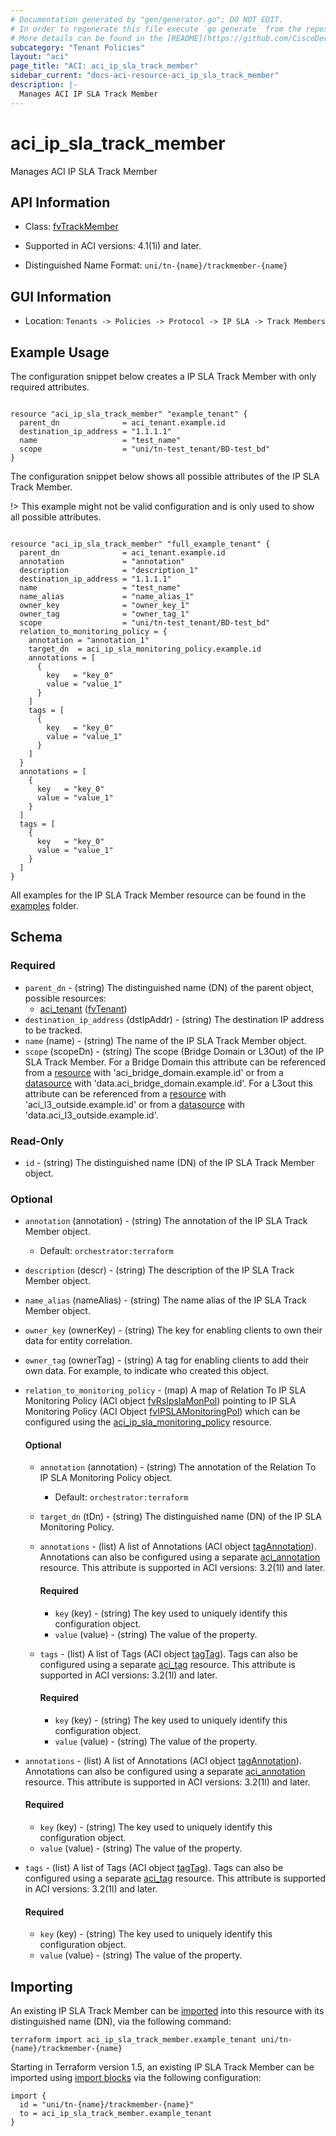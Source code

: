 ```yaml
---
# Documentation generated by "gen/generator.go"; DO NOT EDIT.
# In order to regenerate this file execute `go generate` from the repository root.
# More details can be found in the [README](https://github.com/CiscoDevNet/terraform-provider-aci/blob/master/README.md).
subcategory: "Tenant Policies"
layout: "aci"
page_title: "ACI: aci_ip_sla_track_member"
sidebar_current: "docs-aci-resource-aci_ip_sla_track_member"
description: |-
  Manages ACI IP SLA Track Member
---
```


# aci_ip_sla_track_member #

Manages ACI IP SLA Track Member



## API Information ##

* Class: [fvTrackMember](https://pubhub.devnetcloud.com/media/model-doc-latest/docs/app/index.html#/objects/fvTrackMember/overview)

* Supported in ACI versions: 4.1(1i) and later.

* Distinguished Name Format: `uni/tn-{name}/trackmember-{name}`

## GUI Information ##

* Location: `Tenants -> Policies -> Protocol -> IP SLA -> Track Members`

## Example Usage ##

The configuration snippet below creates a IP SLA Track Member with only required attributes.

```hcl

resource "aci_ip_sla_track_member" "example_tenant" {
  parent_dn              = aci_tenant.example.id
  destination_ip_address = "1.1.1.1"
  name                   = "test_name"
  scope                  = "uni/tn-test_tenant/BD-test_bd"
}

```
The configuration snippet below shows all possible attributes of the IP SLA Track Member.

!> This example might not be valid configuration and is only used to show all possible attributes.

```hcl

resource "aci_ip_sla_track_member" "full_example_tenant" {
  parent_dn              = aci_tenant.example.id
  annotation             = "annotation"
  description            = "description_1"
  destination_ip_address = "1.1.1.1"
  name                   = "test_name"
  name_alias             = "name_alias_1"
  owner_key              = "owner_key_1"
  owner_tag              = "owner_tag_1"
  scope                  = "uni/tn-test_tenant/BD-test_bd"
  relation_to_monitoring_policy = {
    annotation = "annotation_1"
    target_dn  = aci_ip_sla_monitoring_policy.example.id
    annotations = [
      {
        key   = "key_0"
        value = "value_1"
      }
    ]
    tags = [
      {
        key   = "key_0"
        value = "value_1"
      }
    ]
  }
  annotations = [
    {
      key   = "key_0"
      value = "value_1"
    }
  ]
  tags = [
    {
      key   = "key_0"
      value = "value_1"
    }
  ]
}

```

All examples for the IP SLA Track Member resource can be found in the [examples](https://github.com/CiscoDevNet/terraform-provider-aci/tree/master/examples/resources/aci_ip_sla_track_member) folder.

## Schema ##

### Required ###

* `parent_dn` - (string) The distinguished name (DN) of the parent object, possible resources:
  - [aci_tenant](https://registry.terraform.io/providers/CiscoDevNet/aci/latest/docs/resources/tenant) ([fvTenant](https://pubhub.devnetcloud.com/media/model-doc-latest/docs/app/index.html#/objects/fvTenant/overview))
* `destination_ip_address` (dstIpAddr) - (string) The destination IP address to be tracked.
* `name` (name) - (string) The name of the IP SLA Track Member object.
* `scope` (scopeDn) - (string) The scope (Bridge Domain or L3Out) of the IP SLA Track Member. For a Bridge Domain this attribute can be referenced from a [resource](https://registry.terraform.io/providers/CiscoDevNet/aci/latest/docs/resources/bridge_domain) with 'aci_bridge_domain.example.id' or from a [datasource](https://registry.terraform.io/providers/CiscoDevNet/aci/latest/docs/data-sources/bridge_domain) with 'data.aci_bridge_domain.example.id'. For a L3out this attribute can be referenced from a [resource](https://registry.terraform.io/providers/CiscoDevNet/aci/latest/docs/resources/l3_outside) with 'aci_l3_outside.example.id' or from a [datasource](https://registry.terraform.io/providers/CiscoDevNet/aci/latest/docs/data-sources/l3_outside) with 'data.aci_l3_outside.example.id'.

### Read-Only ###

* `id` - (string) The distinguished name (DN) of the IP SLA Track Member object.

### Optional ###

* `annotation` (annotation) - (string) The annotation of the IP SLA Track Member object.
  - Default: `orchestrator:terraform`
* `description` (descr) - (string) The description of the IP SLA Track Member object.
* `name_alias` (nameAlias) - (string) The name alias of the IP SLA Track Member object.
* `owner_key` (ownerKey) - (string) The key for enabling clients to own their data for entity correlation.
* `owner_tag` (ownerTag) - (string) A tag for enabling clients to add their own data. For example, to indicate who created this object.
* `relation_to_monitoring_policy` - (map) A map of Relation To IP SLA Monitoring Policy (ACI object [fvRsIpslaMonPol](https://pubhub.devnetcloud.com/media/model-doc-latest/docs/app/index.html#/objects/fvRsIpslaMonPol/overview)) pointing to IP SLA Monitoring Policy (ACI Object [fvIPSLAMonitoringPol](https://pubhub.devnetcloud.com/media/model-doc-latest/docs/app/index.html#/objects/fvIPSLAMonitoringPol/overview)) which can be configured using the [aci_ip_sla_monitoring_policy](https://registry.terraform.io/providers/CiscoDevNet/aci/latest/docs/resources/ip_sla_monitoring_policy) resource.
  #### Optional ####
    
    * `annotation` (annotation) - (string) The annotation of the Relation To IP SLA Monitoring Policy object.
      - Default: `orchestrator:terraform`
    * `target_dn` (tDn) - (string) The distinguished name (DN) of the IP SLA Monitoring Policy.
    * `annotations` - (list) A list of Annotations (ACI object [tagAnnotation](https://pubhub.devnetcloud.com/media/model-doc-latest/docs/app/index.html#/objects/tagAnnotation/overview)). Annotations can also be configured using a separate [aci_annotation](https://registry.terraform.io/providers/CiscoDevNet/aci/latest/docs/resources/annotation) resource. This attribute is supported in ACI versions: 3.2(1l) and later.
      #### Required ####
  
        * `key` (key) - (string) The key used to uniquely identify this configuration object.
        * `value` (value) - (string) The value of the property.
    * `tags` - (list) A list of Tags (ACI object [tagTag](https://pubhub.devnetcloud.com/media/model-doc-latest/docs/app/index.html#/objects/tagTag/overview)). Tags can also be configured using a separate [aci_tag](https://registry.terraform.io/providers/CiscoDevNet/aci/latest/docs/resources/tag) resource. This attribute is supported in ACI versions: 3.2(1l) and later.
      #### Required ####
  
        * `key` (key) - (string) The key used to uniquely identify this configuration object.
        * `value` (value) - (string) The value of the property.
* `annotations` - (list) A list of Annotations (ACI object [tagAnnotation](https://pubhub.devnetcloud.com/media/model-doc-latest/docs/app/index.html#/objects/tagAnnotation/overview)). Annotations can also be configured using a separate [aci_annotation](https://registry.terraform.io/providers/CiscoDevNet/aci/latest/docs/resources/annotation) resource. This attribute is supported in ACI versions: 3.2(1l) and later.
  #### Required ####
  
    * `key` (key) - (string) The key used to uniquely identify this configuration object.
    * `value` (value) - (string) The value of the property.
* `tags` - (list) A list of Tags (ACI object [tagTag](https://pubhub.devnetcloud.com/media/model-doc-latest/docs/app/index.html#/objects/tagTag/overview)). Tags can also be configured using a separate [aci_tag](https://registry.terraform.io/providers/CiscoDevNet/aci/latest/docs/resources/tag) resource. This attribute is supported in ACI versions: 3.2(1l) and later.
  #### Required ####
  
    * `key` (key) - (string) The key used to uniquely identify this configuration object.
    * `value` (value) - (string) The value of the property.

## Importing

An existing IP SLA Track Member can be [imported](https://www.terraform.io/docs/import/index.html) into this resource with its distinguished name (DN), via the following command:

```
terraform import aci_ip_sla_track_member.example_tenant uni/tn-{name}/trackmember-{name}
```

Starting in Terraform version 1.5, an existing IP SLA Track Member can be imported
using [import blocks](https://developer.hashicorp.com/terraform/language/import) via the following configuration:

```
import {
  id = "uni/tn-{name}/trackmember-{name}"
  to = aci_ip_sla_track_member.example_tenant
}
```
